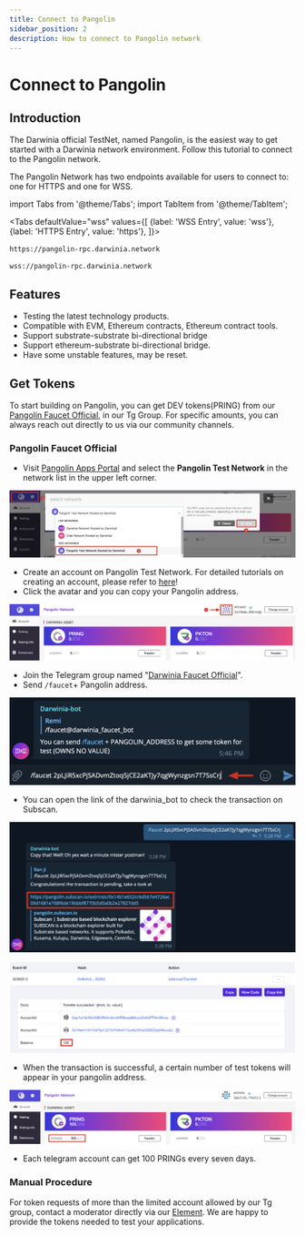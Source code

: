 ```yaml
---
title: Connect to Pangolin
sidebar_position: 2
description: How to connect to Pangolin network
---
```


# Connect to Pangolin

## Introduction

The Darwinia official TestNet, named Pangolin, is the easiest way to get started with a Darwinia network environment. Follow this tutorial to connect to the Pangolin network.

The Pangolin Network has two endpoints available for users to connect to: one for HTTPS and one for WSS.

import Tabs from '@theme/Tabs';
import TabItem from '@theme/TabItem';

<Tabs
  defaultValue="wss"
  values={[
    {label: 'WSS Entry', value: 'wss'},
    {label: 'HTTPS Entry', value: 'https'},
  ]}>

  <TabItem value="https">

```
https://pangolin-rpc.darwinia.network
```

  </TabItem>
  <TabItem value="wss">

```
wss://pangolin-rpc.darwinia.network
```

   </TabItem>
</Tabs>

## Features

- Testing the latest technology products.
- Compatible with EVM, Ethereum contracts, Ethereum contract tools.
- Support substrate-substrate bi-directional bridge
- Support ethereum-substrate bi-directional bridge.
- Have some unstable features, may be reset.

## Get Tokens

To start building on Pangolin, you can get DEV tokens(PRING) from our [Pangolin Faucet Official](https://t.me/darwiniafaucet_official), in our Tg Group. For specific amounts, you can always reach out directly to us via our community channels.

### Pangolin Faucet Official

- Visit [Pangolin Apps Portal](https://apps.darwinia.network/#/account) and select the **Pangolin Test Network** in the network list in the upper left corner.

![01](../../assets/evm-compatible-crab-smart-chain/get-started/connect-pangolin-01.png)

- Create an account on Pangolin Test Network. For detailed tutorials on creating an account, please refer to [here](https://docs.crab.network/crab-tut-create-account)!
- Click the avatar and you can copy your Pangolin address.

![02](../../assets/evm-compatible-crab-smart-chain/get-started/connect-pangolin-02.png)

- Join the Telegram group named "[Darwinia Faucet Official](https://t.me/darwiniafaucet_official)".
- Send `/faucet`+ Pangolin address.

![03](../../assets/evm-compatible-crab-smart-chain/get-started/connect-pangolin-03.png)

- You can open the link of the darwinia_bot to check the transaction on Subscan.

![04](../../assets/evm-compatible-crab-smart-chain/get-started/connect-pangolin-04.png)

![05](../../assets/evm-compatible-crab-smart-chain/get-started/connect-pangolin-05.png)

- When the transaction is successful, a certain number of test tokens will appear in your pangolin address.

![06](../../assets/evm-compatible-crab-smart-chain/get-started/connect-pangolin-06.png)

- Each telegram account can get 100 PRINGs every seven days.

### Manual Procedure

For token requests of more than the limited account allowed by our Tg group, contact a moderator directly via our [Element](https://app.element.io/?pk_vid=6961ca0f7c45f8bf16052310122d2437#/room/#darwinia:matrix.org). We are happy to provide the tokens needed to test your applications.
